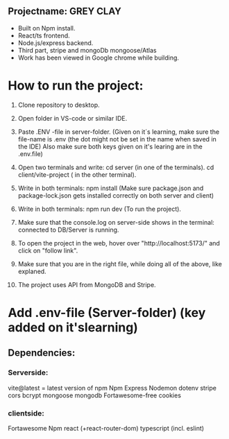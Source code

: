 ## Projectname: GREY CLAY
- Built on Npm install.
- React/ts frontend.
- Node.js/express backend.
- Third part, stripe and mongoDb mongoose/Atlas
- Work has been viewed in Google chrome while building.


# How to run the project:


1. Clone repository to desktop.
2. Open folder in VS-code or similar IDE.
3. Paste .ENV -file in server-folder.
(Given on it´s learning, make sure the file-name is .env (the dot might not be set in the name when saved in the IDE) Also make sure both keys given on it's learing are in the .env.file)

4. Open two terminals and write:
cd server (in one of the terminals).
cd client/vite-project ( in the other terminal).

5. Write in both terminals:
npm install
(Make sure package.json and package-lock.json gets installed correctly on both server and client)

6. Write in both terminals:
npm run dev (To run the project).

7. Make sure that the console.log on server-side shows in the terminal: connected to DB/Server is running.

8. To open the project in the web, hover over "http://localhost:5173/"  and click on "follow link". 

9. Make sure that you are in the right file, while doing all of the above, like explaned. 

10. The project uses API from MongoDB and Stripe.



# Add .env-file (Server-folder) (key added on it'slearning)



## Dependencies:

### Serverside:
vite@latest = latest version of npm
Npm
Express
Nodemon
dotenv
stripe
cors
bcrypt
mongoose
mongodb
Fortawesome-free
cookies


### clientside:

Fortawesome
Npm
react (+react-router-dom)
typescript (incl. eslint)
